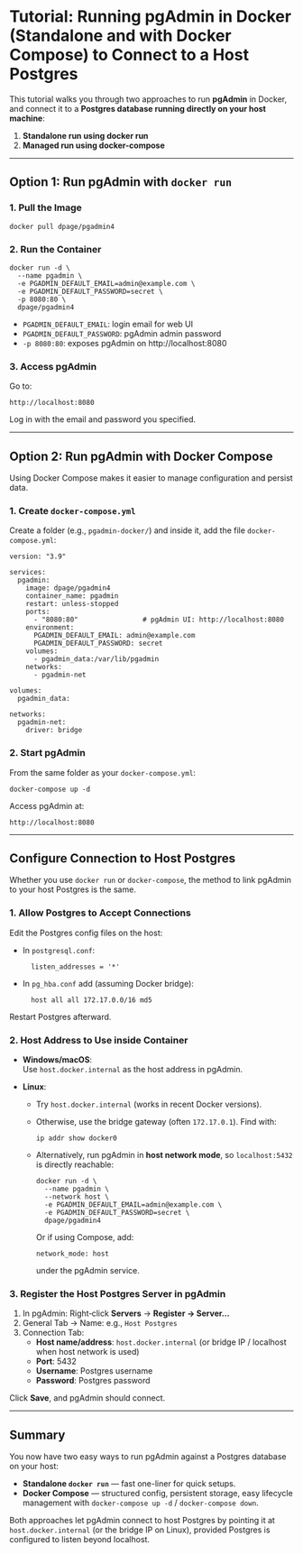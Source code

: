 # Tutorial: Running pgAdmin in Docker (Standalone and with Docker Compose) to Connect to a Host Postgres

This tutorial walks you through two approaches to run **pgAdmin** in Docker, and connect it to a **Postgres database running directly on your host machine**:

1. **Standalone run using docker run**
2. **Managed run using docker-compose**

---

## Option 1: Run pgAdmin with `docker run`

### 1. Pull the Image

    docker pull dpage/pgadmin4

### 2. Run the Container

    docker run -d \
      --name pgadmin \
      -e PGADMIN_DEFAULT_EMAIL=admin@example.com \
      -e PGADMIN_DEFAULT_PASSWORD=secret \
      -p 8080:80 \
      dpage/pgadmin4

- `PGADMIN_DEFAULT_EMAIL`: login email for web UI  
- `PGADMIN_DEFAULT_PASSWORD`: pgAdmin admin password  
- `-p 8080:80`: exposes pgAdmin on http://localhost:8080  

### 3. Access pgAdmin

Go to:

    http://localhost:8080

Log in with the email and password you specified.

---

## Option 2: Run pgAdmin with Docker Compose

Using Docker Compose makes it easier to manage configuration and persist data.

### 1. Create `docker-compose.yml`

Create a folder (e.g., `pgadmin-docker/`) and inside it, add the file `docker-compose.yml`:

    version: "3.9"

    services:
      pgadmin:
        image: dpage/pgadmin4
        container_name: pgadmin
        restart: unless-stopped
        ports:
          - "8080:80"                # pgAdmin UI: http://localhost:8080
        environment:
          PGADMIN_DEFAULT_EMAIL: admin@example.com
          PGADMIN_DEFAULT_PASSWORD: secret
        volumes:
          - pgadmin_data:/var/lib/pgadmin
        networks:
          - pgadmin-net

    volumes:
      pgadmin_data:

    networks:
      pgadmin-net:
        driver: bridge

### 2. Start pgAdmin

From the same folder as your `docker-compose.yml`:

    docker-compose up -d

Access pgAdmin at:

    http://localhost:8080

---

## Configure Connection to Host Postgres

Whether you use `docker run` or `docker-compose`, the method to link pgAdmin to your host Postgres is the same.

### 1. Allow Postgres to Accept Connections

Edit the Postgres config files on the host:

- In `postgresql.conf`:

        listen_addresses = '*'

- In `pg_hba.conf` add (assuming Docker bridge):

        host all all 172.17.0.0/16 md5

Restart Postgres afterward.

### 2. Host Address to Use inside Container

- **Windows/macOS**:  
  Use `host.docker.internal` as the host address in pgAdmin.

- **Linux**:  
  - Try `host.docker.internal` (works in recent Docker versions).  
  - Otherwise, use the bridge gateway (often `172.17.0.1`). Find with:  

        ip addr show docker0

  - Alternatively, run pgAdmin in **host network mode**, so `localhost:5432` is directly reachable:

        docker run -d \
          --name pgadmin \
          --network host \
          -e PGADMIN_DEFAULT_EMAIL=admin@example.com \
          -e PGADMIN_DEFAULT_PASSWORD=secret \
          dpage/pgadmin4

    Or if using Compose, add:

        network_mode: host

    under the pgAdmin service.

### 3. Register the Host Postgres Server in pgAdmin

1. In pgAdmin: Right‑click **Servers** → **Register → Server…**  
2. General Tab → Name: e.g., `Host Postgres`  
3. Connection Tab:  
   - **Host name/address**: `host.docker.internal` (or bridge IP / localhost when host network is used)  
   - **Port**: 5432  
   - **Username**: Postgres username  
   - **Password**: Postgres password  

Click **Save**, and pgAdmin should connect.

---

## Summary

You now have two easy ways to run pgAdmin against a Postgres database on your host:

- **Standalone `docker run`** — fast one-liner for quick setups.  
- **Docker Compose** — structured config, persistent storage, easy lifecycle management with `docker-compose up -d` / `docker-compose down`.

Both approaches let pgAdmin connect to host Postgres by pointing it at `host.docker.internal` (or the bridge IP on Linux), provided Postgres is configured to listen beyond localhost.